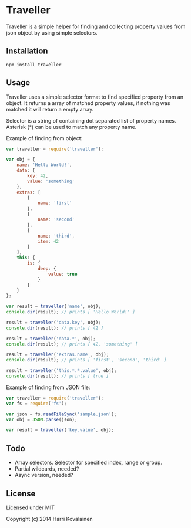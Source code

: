 Traveller
===============

Traveller is a simple helper for finding and collecting property values from json object by using simple selectors. 

Installation
------------
	npm install traveller

Usage
-----

Traveller uses a simple selector format to find specified property from an object. It returns a array of matched property values, if nothing was matched it will return a empty array.

Selector is a string of containing dot separated list of property names. Asterisk (*) can be used to match any property name.

Example of finding from object:

```javascript
var traveller = require('traveller');

var obj = {
	name: 'Hello World!',
	data: {
		key: 42,
		value: 'something'
	},
	extras: [
		{
			name: 'first'
		},
		{
			name: 'second'
		},
		{
			name: 'third',
			item: 42
		}
	],
	this: {
		is: {
			deep: {
				value: true
			}
		}
	}
};

var result = traveller('name', obj);
console.dir(result); // prints [ 'Hello World!' ]

result = traveller('data.key', obj);
console.dir(result); // prints [ 42 ]

result = traveller('data.*', obj);
console.dir(result); // prints [ 42, 'something' ]

result = traveller('extras.name', obj);
console.dir(result); // prints [ 'first', 'second', 'third' ]

result = traveller('this.*.*.value', obj);
console.dir(result); // prints [ true ]
```

Example of finding from JSON file:

```javascript
var traveller = require('traveller');
var fs = require('fs');

var json = fs.readFileSync('sample.json');
var obj = JSON.parse(json);

var result = traveller('key.value', obj);
```

Todo
----
 - Array selectors. Selector for specified index, range or group.
 - Partial wildcards, needed?
 - Async version, needed?

License
-------

Licensed under MIT

Copyright (c) 2014 Harri Kovalainen
